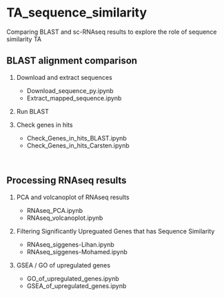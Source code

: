 # TA_sequence_similarity
Comparing BLAST and sc-RNAseq results to explore the role of sequence similarity TA


## BLAST alignment comparison
1. Download and extract sequences
   - Download_sequence_py.ipynb
   - Extract_mapped_sequence.ipynb

2. Run BLAST

3. Check genes in hits
   - Check_Genes_in_hits_BLAST.ipynb
   - Check_Genes_in_hits_Carsten.ipynb

<br>

## Processing RNAseq results
1. PCA and volcanoplot of RNAseq results
   - RNAseq_PCA.ipynb
   - RNAseq_volcanoplot.ipynb

2. Filtering Significantly Upreguated Genes that has Sequence Similarity
   - RNAseq_siggenes-Lihan.ipynb
   - RNAseq_siggenes-Mohamed.ipynb

4. GSEA / GO of upregulated genes
   - GO_of_upregulated_genes.ipynb
   - GSEA_of_upregulated_genes.ipynb

